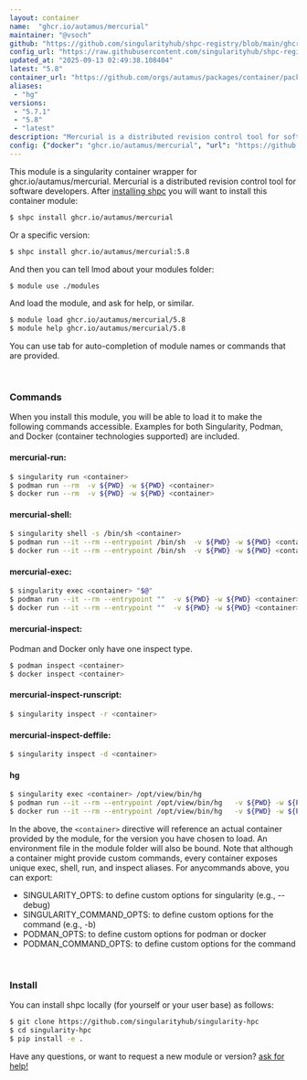 ```yaml
---
layout: container
name:  "ghcr.io/autamus/mercurial"
maintainer: "@vsoch"
github: "https://github.com/singularityhub/shpc-registry/blob/main/ghcr.io/autamus/mercurial/container.yaml"
config_url: "https://raw.githubusercontent.com/singularityhub/shpc-registry/main/ghcr.io/autamus/mercurial/container.yaml"
updated_at: "2025-09-13 02:49:38.108404"
latest: "5.8"
container_url: "https://github.com/orgs/autamus/packages/container/package/mercurial"
aliases:
 - "hg"
versions:
 - "5.7.1"
 - "5.8"
 - "latest"
description: "Mercurial is a distributed revision control tool for software developers."
config: {"docker": "ghcr.io/autamus/mercurial", "url": "https://github.com/orgs/autamus/packages/container/package/mercurial", "maintainer": "@vsoch", "description": "Mercurial is a distributed revision control tool for software developers.", "latest": {"5.8": "sha256:17a6a0f03fef5de91a1cffbfdf12a5fd6c285391a748f28dffb30c285551c152"}, "tags": {"5.7.1": "sha256:5671150262c821b0b66376c50f74a577a9f04d1668f25f0f4d2b414c4d14d94f", "5.8": "sha256:17a6a0f03fef5de91a1cffbfdf12a5fd6c285391a748f28dffb30c285551c152", "latest": "sha256:17a6a0f03fef5de91a1cffbfdf12a5fd6c285391a748f28dffb30c285551c152"}, "aliases": {"hg": "/opt/view/bin/hg"}}
---
```


This module is a singularity container wrapper for ghcr.io/autamus/mercurial.
Mercurial is a distributed revision control tool for software developers.
After [installing shpc](#install) you will want to install this container module:


```bash
$ shpc install ghcr.io/autamus/mercurial
```

Or a specific version:

```bash
$ shpc install ghcr.io/autamus/mercurial:5.8
```

And then you can tell lmod about your modules folder:

```bash
$ module use ./modules
```

And load the module, and ask for help, or similar.

```bash
$ module load ghcr.io/autamus/mercurial/5.8
$ module help ghcr.io/autamus/mercurial/5.8
```

You can use tab for auto-completion of module names or commands that are provided.

<br>

### Commands

When you install this module, you will be able to load it to make the following commands accessible.
Examples for both Singularity, Podman, and Docker (container technologies supported) are included.

#### mercurial-run:

```bash
$ singularity run <container>
$ podman run --rm  -v ${PWD} -w ${PWD} <container>
$ docker run --rm  -v ${PWD} -w ${PWD} <container>
```

#### mercurial-shell:

```bash
$ singularity shell -s /bin/sh <container>
$ podman run --it --rm --entrypoint /bin/sh  -v ${PWD} -w ${PWD} <container>
$ docker run --it --rm --entrypoint /bin/sh  -v ${PWD} -w ${PWD} <container>
```

#### mercurial-exec:

```bash
$ singularity exec <container> "$@"
$ podman run --it --rm --entrypoint ""  -v ${PWD} -w ${PWD} <container> "$@"
$ docker run --it --rm --entrypoint ""  -v ${PWD} -w ${PWD} <container> "$@"
```

#### mercurial-inspect:

Podman and Docker only have one inspect type.

```bash
$ podman inspect <container>
$ docker inspect <container>
```

#### mercurial-inspect-runscript:

```bash
$ singularity inspect -r <container>
```

#### mercurial-inspect-deffile:

```bash
$ singularity inspect -d <container>
```


#### hg

```bash
$ singularity exec <container> /opt/view/bin/hg
$ podman run --it --rm --entrypoint /opt/view/bin/hg   -v ${PWD} -w ${PWD} <container> -c " $@"
$ docker run --it --rm --entrypoint /opt/view/bin/hg   -v ${PWD} -w ${PWD} <container> -c " $@"
```



In the above, the `<container>` directive will reference an actual container provided
by the module, for the version you have chosen to load. An environment file in the
module folder will also be bound. Note that although a container
might provide custom commands, every container exposes unique exec, shell, run, and
inspect aliases. For anycommands above, you can export:

 - SINGULARITY_OPTS: to define custom options for singularity (e.g., --debug)
 - SINGULARITY_COMMAND_OPTS: to define custom options for the command (e.g., -b)
 - PODMAN_OPTS: to define custom options for podman or docker
 - PODMAN_COMMAND_OPTS: to define custom options for the command

<br>

### Install

You can install shpc locally (for yourself or your user base) as follows:

```bash
$ git clone https://github.com/singularityhub/singularity-hpc
$ cd singularity-hpc
$ pip install -e .
```

Have any questions, or want to request a new module or version? [ask for help!](https://github.com/singularityhub/singularity-hpc/issues)